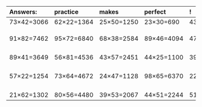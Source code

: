 | Answers: | practice | makes | perfect | ! |
| :--- | :--- | :--- | :--- | :--- |
| 73×42=3066 | 62×22=1364 | 25×50=1250 | 23×30=690 | 43×78=3354 | 
|   |   |   |   |   | 
|   |   |   |   |   | 
|   |   |   |   |   | 
| 91×82=7462 | 95×72=6840 | 68×38=2584 | 89×46=4094 | 47×50=2350 | 
|   |   |   |   |   | 
|   |   |   |   |   | 
|   |   |   |   |   | 
|   |   |   |   |   | 
| 89×41=3649 | 56×81=4536 | 43×57=2451 | 44×25=1100 | 39×67=2613 | 
|   |   |   |   |   | 
|   |   |   |   |   | 
|   |   |   |   |   | 
|   |   |   |   |   | 
| 57×22=1254 | 73×64=4672 | 24×47=1128 | 98×65=6370 | 22×23=506 | 
|   |   |   |   |   | 
|   |   |   |   |   | 
|   |   |   |   |   | 
|   |   |   |   |   | 
| 21×62=1302 | 80×56=4480 | 39×53=2067 | 44×51=2244 | 51×38=1938 | 
